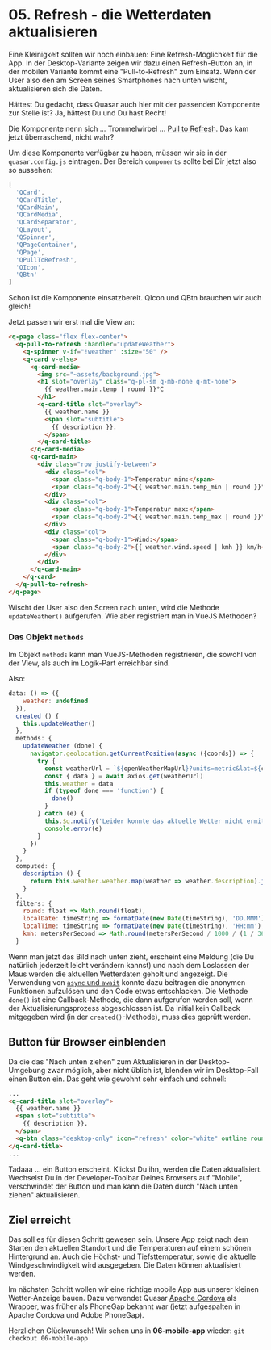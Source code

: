 # 05. Refresh - die Wetterdaten aktualisieren

Eine Kleinigkeit sollten wir noch einbauen: Eine Refresh-Möglichkeit für die App. In der Desktop-Variante zeigen wir dazu einen Refresh-Button an, in der mobilen Variante kommt eine "Pull-to-Refresh" zum Einsatz. Wenn der User also den am Screen seines Smartphones nach unten wischt, aktualisieren sich die Daten.

Hättest Du gedacht, dass Quasar auch hier mit der passenden Komponente zur Stelle ist? Ja, hättest Du und Du hast Recht!

Die Komponente nenn sich ... Trommelwirbel ... [Pull to Refresh](https://quasar-framework.org/components/pull-to-refresh.html). Das kam jetzt überraschend, nicht wahr?

Um diese Komponente verfügbar zu haben, müssen wir sie in der `quasar.config.js` eintragen. Der Bereich `components` sollte bei Dir jetzt also so aussehen:

``` javascript
[
  'QCard',
  'QCardTitle',
  'QCardMain',
  'QCardMedia',
  'QCardSeparator',
  'QLayout',
  'QSpinner',
  'QPageContainer',
  'QPage',
  'QPullToRefresh',
  'QIcon',
  'QBtn'
]
```

Schon ist die Komponente einsatzbereit. QIcon und QBtn brauchen wir auch gleich!

Jetzt passen wir erst mal die View an:

``` html
<q-page class="flex flex-center">
  <q-pull-to-refresh :handler="updateWeather">
    <q-spinner v-if="!weather" :size="50" />
    <q-card v-else>
      <q-card-media>
        <img src="~assets/background.jpg">
        <h1 slot="overlay" class="q-pl-sm q-mb-none q-mt-none">
          {{ weather.main.temp | round }}°C
        </h1>
        <q-card-title slot="overlay">
          {{ weather.name }}
          <span slot="subtitle">
            {{ description }}.
          </span>
        </q-card-title>
      </q-card-media>
      <q-card-main>
        <div class="row justify-between">
          <div class="col">
            <span class="q-body-1">Temperatur min:</span>
            <span class="q-body-2">{{ weather.main.temp_min | round }}°C</span>
          </div>
          <div class="col">
            <span class="q-body-1">Temperatur max:</span>
            <span class="q-body-2">{{ weather.main.temp_max | round }}°C</span>
          </div>
          <div class="col">
            <span class="q-body-1">Wind:</span>
            <span class="q-body-2">{{ weather.wind.speed | kmh }} km/h</span>
          </div>
        </div>
      </q-card-main>
    </q-card>
  </q-pull-to-refresh>
</q-page>
```

Wischt der User also den Screen nach unten, wird die Methode `updateWeather()` aufgerufen. Wie aber registriert man in VueJS Methoden?

### Das Objekt `methods`

Im Objekt `methods` kann man VueJS-Methoden registrieren, die sowohl von der View, als auch im Logik-Part erreichbar sind.

Also:


``` javascript
data: () => ({
    weather: undefined
  }),
  created () {
    this.updateWeather()
  },
  methods: {
    updateWeather (done) {
      navigator.geolocation.getCurrentPosition(async ({coords}) => {
        try {
          const weatherUrl = `${openWeatherMapUrl}?units=metric&lat=${coords.latitude}&lon=${coords.longitude}&appid=${openWeatherMapApiKey}&lang=de`
          const { data } = await axios.get(weatherUrl)
          this.weather = data
          if (typeof done === 'function') {
            done()
          }
        } catch (e) {
          this.$q.notify('Leider konnte das aktuelle Wetter nicht ermittelt werden.')
          console.error(e)
        }
      })
    }
  },
  computed: {
    description () {
      return this.weather.weather.map(weather => weather.description).join(', ')
    }
  },
  filters: {
    round: float => Math.round(float),
    localDate: timeString => formatDate(new Date(timeString), 'DD.MMM'),
    localTime: timeString => formatDate(new Date(timeString), 'HH:mm'),
    kmh: metersPerSecond => Math.round(metersPerSecond / 1000 / (1 / 3600) * 100) / 100
  }
```

Wenn man jetzt das Bild nach unten zieht, erscheint eine Meldung (die Du natürlich jederzeit leicht verändern kannst) und nach dem Loslassen der Maus werden die aktuellen Wetterdaten geholt und angezeigt. Die Verwendung von [`async` und `await`](https://javascript.info/async-await) konnte dazu beitragen die anonymen Funktionen aufzulösen und den Code etwas entschlacken. Die Methode `done()` ist eine Callback-Methode, die dann aufgerufen werden soll, wenn der Aktualisierungsprozess abgeschlossen ist. Da initial kein Callback mitgegeben wird (in der `created()`-Methode), muss dies geprüft werden.


## Button für Browser einblenden

Da die das "Nach unten ziehen" zum Aktualisieren in der Desktop-Umgebung zwar möglich, aber nicht üblich ist, blenden wir im Desktop-Fall einen Button ein. Das geht wie gewohnt sehr einfach und schnell:

``` html
...
<q-card-title slot="overlay">
  {{ weather.name }}
  <span slot="subtitle">
    {{ description }}.
  </span>
  <q-btn class="desktop-only" icon="refresh" color="white" outline round slot="right" @click="updateWeather" />
</q-card-title>
...
```
Tadaaa ... ein Button erscheint. Klickst Du ihn, werden die Daten aktualisiert. Wechselst Du in der Developer-Toolbar Deines Browsers auf "Mobile", verschwindet der Button und man kann die Daten durch "Nach unten ziehen" aktualisieren.


## Ziel erreicht

Das soll es für diesen Schritt gewesen sein. Unsere App zeigt nach dem Starten den aktuellen Standort und die Temperaturen auf einem schönen Hintergrund an. Auch die Höchst- und Tiefsttemperatur, sowie die aktuelle Windgeschwindigkeit wird ausgegeben. Die Daten können aktualisiert werden.

Im nächsten Schritt wollen wir eine richtige mobile App aus unserer kleinen Wetter-Anzeige bauen. Dazu verwendet Quasar [Apache Cordova](https://cordova.apache.org/) als Wrapper, was früher als PhoneGap bekannt war (jetzt aufgespalten in Apache Cordova und Adobe PhoneGap).

Herzlichen Glückwunsch! Wir sehen uns in **06-mobile-app** wieder: `git checkout 06-mobile-app`